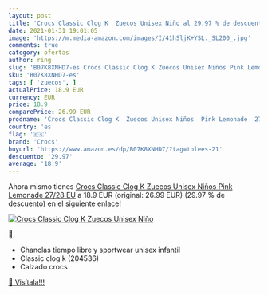 ```yaml
---
layout: post
title: 'Crocs Classic Clog K  Zuecos Unisex Niño al 29.97 % de descuento'
date: 2021-01-31 19:01:05
image: 'https://m.media-amazon.com/images/I/41hSljK+YSL._SL200_.jpg'
comments: true
category: ofertas
author: ring
slug: 'B07K8XNHD7-es Crocs Classic Clog K Zuecos Unisex Niños Pink Lemonade...'
sku: 'B07K8XNHD7-es'
tags: [ 'zuecos', ]
actualPrice: 18.9 EUR
currency: EUR
price: 18.9
comparePrice: 26.99 EUR
prodname: 'Crocs Classic Clog K  Zuecos Unisex Niños  Pink Lemonade  27/28 EU'
country: 'es'
flag: '🇪🇸'
brand: 'Crocs'
buyurl: 'https://www.amazon.es/dp/B07K8XNHD7/?tag=tolees-21'
descuento: '29.97'
average: '18.9'
---
```


Ahora mismo tienes [Crocs Classic Clog K  Zuecos Unisex Niños  Pink Lemonade  27/28 EU](https://www.amazon.es/dp/B07K8XNHD7/?tag=tolees-21) a 18.9 EUR (original: 26.99 EUR) (29.97 %  de descuento) en el siguiente enlace!

[![Crocs Classic Clog K  Zuecos Unisex Niño](https://m.media-amazon.com/images/I/41hSljK+YSL._SL200_.jpg)](https://www.amazon.es/dp/B07K8XNHD7/?tag=tolees-21)

🔎:

- Chanclas tiempo libre y sportwear unisex infantil
- Classic clog k (204536)
- Calzado crocs

[🛒 Visítala!!!](https://www.amazon.es/dp/B07K8XNHD7/?tag=tolees-21)
